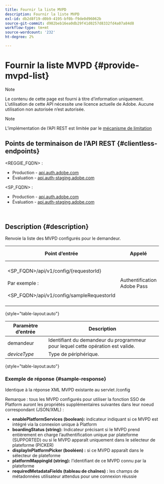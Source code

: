 ```yaml
---
title: Fournir la liste MVPD
description: Fournir la liste MVPD
exl-id: db2d8f19-d0b9-4195-bf0b-f9de0d96062b
source-git-commit: d982beb16ea0db29f41d0257d8332fd4a07a84d8
workflow-type: tm+mt
source-wordcount: '232'
ht-degree: 2%

---
```


# Fournir la liste MVPD {#provide-mvpd-list}

>[!NOTE]
>
>Le contenu de cette page est fourni à titre d’information uniquement. L’utilisation de cette API nécessite une licence actuelle de Adobe. Aucune utilisation non autorisée n’est autorisée.

>[!NOTE]
>
> L’implémentation de l’API REST est limitée par le [mécanisme de limitation](/help/authentication/integration-guide-programmers/throttling-mechanism.md)

## Points de terminaison de l’API REST {#clientless-endpoints}

&lt;REGGIE_FQDN> :

* Production - [api.auth.adobe.com](http://api.auth.adobe.com/)
* Évaluation - [api.auth-staging.adobe.com](http://api.auth-staging.adobe.com/)

&lt;SP_FQDN> :

* Production - [api.auth.adobe.com](http://api.auth.adobe.com/)
* Évaluation - [api.auth-staging.adobe.com](http://api.auth-staging.adobe.com/)

</br>

## Description {#description}

Renvoie la liste des MVPD configurés pour le demandeur.

| Point d’entrée | Appelé </br> | Entrée   </br> Params | Méthode HTTP </br> | Réponse | Réponse HTTP </br> |
| --- | --- | --- | --- | --- | --- |
| &lt;SP_FQDN>/api/v1/config/{requestorId}</br></br>Par exemple :</br></br>&lt;SP_FQDN>/api/v1/config/sampleRequestorId | Authentification Adobe Pass | 1. Demandeur</br>    (Composant Chemin)</br>_2.  deviceType (obsolète)_ | GET | XML ou JSON contenant la liste des MVPD. | 200 |

{style="table-layout:auto"}


| Paramètre d’entrée | Description |
| --------------- | ------------------------------------------------------------- |
| demandeur | Identifiant du demandeur du programmeur pour lequel cette opération est valide. |
| *deviceType* | Type de périphérique. |

{style="table-layout:auto"}

### Exemple de réponse {#sample-response}

Identique à la réponse XML MVPD existante au servlet /config

Remarque : tous les MVPD configurés pour utiliser la fonction SSO de Platform auront les propriétés supplémentaires suivantes dans leur noeud correspondant (JSON/XML) :

* **enablePlatformServices (boolean):** indicateur indiquant si ce MVPD est intégré via la connexion unique à Platform
* **boardingStatus (string):** Indicateur précisant si le MVPD prend entièrement en charge l’authentification unique par plateforme (SUPPORTED) ou si le MVPD apparaît uniquement dans le sélecteur de plateforme (PICKER)
* **displayInPlatformPicker (booléen) :** si ce MVPD apparaît dans le sélecteur de plateforme
* **platformMappingId (string):** l’identifiant de ce MVPD connu par la plateforme
* **requiredMetadataFields (tableau de chaînes) :** les champs de métadonnées utilisateur attendus pour une connexion réussie
